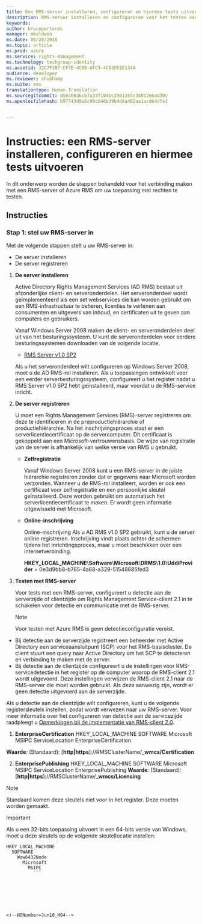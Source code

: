 ```yaml
---
title: Een RMS-server installeren, configureren en hiermee tests uitvoeren | Azure RMS
description: RMS-server installeren en configureren voor het testen van uw toepassing met rechten.
keywords: 
author: bruceperlerms
manager: mbaldwin
ms.date: 06/28/2016
ms.topic: article
ms.prod: azure
ms.service: rights-management
ms.technology: techgroup-identity
ms.assetid: 32C7F387-CF7E-4CE0-AFC9-4C63FE1E134A
audience: developer
ms.reviewer: shubhamp
ms.suite: ems
translationtype: Human Translation
ms.sourcegitcommit: d56c6636cb7a33f104bc3901355c3601266ad30c
ms.openlocfilehash: b97743d9a5c90cb46b39b4d8a462aa1acd64dfe1


---
```


# Instructies: een RMS-server installeren, configureren en hiermee tests uitvoeren

In dit onderwerp worden de stappen behandeld voor het verbinding maken met een RMS-server of Azure RMS om uw toepassing met rechten te testen.
 
## Instructies

### Stap 1: stel uw RMS-server in

Met de volgende stappen stelt u uw RMS-server in:

-   De server installeren
-   De server registreren

1.  **De server installeren**

    Active Directory Rights Management Services (AD RMS) bestaat uit afzonderlijke client- en serveronderdelen. Het serveronderdeel wordt geïmplementeerd als een set webservices die kan worden gebruikt om een RMS-infrastructuur te beheren, licenties te verlenen aan consumenten en uitgevers van inhoud, en certificaten uit te geven aan computers en gebruikers.

    Vanaf Windows Server 2008 maken de client- en serveronderdelen deel uit van het besturingssysteem. U kunt de serveronderdelen voor eerdere besturingssystemen downloaden van de volgende locatie.

    -   [RMS Server v1.0 SP2](http://go.microsoft.com/fwlink/p/?linkid=73722)

    Als u het serveronderdeel wilt configureren op Windows Server 2008, moet u de AD RMS-rol installeren. Als u toepassingen ontwikkelt voor een eerder serverbesturingssysteem, configureert u het register nadat u RMS Server v1.0 SP2 hebt geïnstalleerd, maar voordat u de RMS-service inricht.

2.  **De server registreren**

    U moet een Rights Management Services (RMS)-server registreren om deze te identificeren in de preproductiehiërarchie of productiehiërarchie. Na het inschrijvingsproces staat er een serverlicentiecertificaat op de servercomputer. Dit certificaat is gekoppeld aan een Microsoft-vertrouwensbasis. De wijze van registratie van de server is afhankelijk van welke versie van RMS u gebruikt.

    -   **Zelfregistratie**

        Vanaf Windows Server 2008 kunt u een RMS-server in de juiste hiërarchie registreren zonder dat er gegevens naar Microsoft worden verzonden. Wanneer u de RMS-rol installeert, worden er ook een certificaat voor zelfregistratie en een persoonlijke sleutel geïnstalleerd. Deze worden gebruikt om automatisch het serverlicentiecertificaat te maken. Er wordt geen informatie uitgewisseld met Microsoft.

    -   **Online-inschrijving**

        Online-inschrijving Als u AD RMS v1.0 SP2 gebruikt, kunt u de server online registreren. Inschrijving vindt plaats achter de schermen tijdens het inrichtingsproces, maar u moet beschikken over een internetverbinding.

        **HKEY\_LOCAL\_MACHINE**\\**Software**\\**Microsoft**\\**DRMS**\\**1.0**\\**UddiProvider** = 0e3d9bb8-b765-4a68-a329-51548685fed3

3. **Testen met RMS-server**

    Voor tests met een RMS-server, configureert u detectie aan de serverzijde of clientzijde om Rights Management Service-client 2.1 in te schakelen voor detectie en communicatie met de RMS-server.

    > [!Note]
    > Voor testen met Azure RMS is geen detectieconfiguratie vereist.

  - Bij detectie aan de serverzijde registreert een beheerder met Active Directory een serviceaansluitpunt (SCP) voor het RMS-basiscluster. De client stuurt een query naar Active Directory om het SCP te detecteren en verbinding te maken met de server.
  - Bij detectie aan de clientzijde configureert u de instellingen voor RMS-servicedetectie in het register op de computer waarop de RMS-client 2.1 wordt uitgevoerd. Deze instellingen verwijzen de RMS-client 2.1 naar de RMS-server die moet worden gebruikt. Als deze aanwezig zijn, wordt er geen detectie uitgevoerd aan de serverzijde.

  Als u detectie aan de clientzijde wilt configureren, kunt u de volgende registersleutels instellen, zodat wordt verwezen naar uw RMS-server. Voor meer informatie over het configureren van detectie aan de servicezijde raadpleegt u [Opmerkingen bij de implementatie van RMS-client 2.0](https://technet.microsoft.com/library/jj159267(WS.10).aspx).

1. **EnterpriseCertification**
        HKEY_LOCAL_MACHINE        SOFTWARE          Microsoft            MSIPC              ServiceLocation                EnterpriseCertification

  **Waarde**: (Standaard): [**http|https**]://RMSClusterName/**_wmcs/Certification**

2. **EnterprisePublishing**
        HKEY_LOCAL_MACHINE        SOFTWARE          Microsoft            MSIPC              ServiceLocation                EnterprisePublishing **Waarde**: (Standaard): [**http|https**]://RMSClusterName/**_wmcs/Licensing**

>[!NOTE] 
> Standaard komen deze sleutels niet voor in het register. Deze moeten worden gemaakt.

>[!IMPORTANT] 
> Als u een 32-bits toepassing uitvoert in een 64-bits versie van Windows, moet u deze sleutels op de volgende sleutellocatie instellen:<p>
  ```    
  HKEY_LOCAL_MACHINE
    SOFTWARE
      Wow6432Node
        Microsoft
          MSIPC
            ```

 

 



<!--HONumber=Jun16_HO4-->


